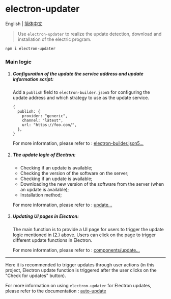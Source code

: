 # electron-updater

English | [简体中文](README.zh-CN.md)

> Use `electron-updater` to realize the update detection, download and installation of the electric program.

```sh
npm i electron-updater
```

### Main logic

1. ##### Configuration of the update the service address and update information script:

   Add a `publish` field to `electron-builder.json5` for configuring the update address and which strategy to use as the update service.

   ```json5
   {
     publish: {
       provider: "generic",
       channel: "latest",
       url: "https://foo.com/",
     },
   }
   ```

   For more information, please refer to : [electron-builder.json5...](https://github.com/electron-vite/electron-vite-react/blob/2f2880a9f19de50ff14a0785b32a4d5427477e55/electron-builder.json5#L38)

2. ##### The update logic of Electron:

   - Checking if an update is available;
   - Checking the version of the software on the server;
   - Checking if an update is available;
   - Downloading the new version of the software from the server (when an update is available);
   - Installation method;

   For more information, please refer to : [update...](https://github.com/electron-vite/electron-vite-react/blob/main/electron/main/update.ts)

3. ##### Updating UI pages in Electron:

   The main function is to provide a UI page for users to trigger the update logic mentioned in (2.) above. Users can click on the page to trigger different update functions in Electron.

   For more information, please refer to : [components/update...](https://github.com/electron-vite/electron-vite-react/blob/main/src/components/update/index.tsx)

---

Here it is recommended to trigger updates through user actions (in this project, Electron update function is triggered after the user clicks on the "Check for updates" button).

For more information on using `electron-updater` for Electron updates, please refer to the documentation : [auto-update](https://www.electron.build/.html)
